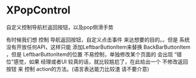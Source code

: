 # XPopControl
自定义控制导航栏返回按钮，以及pop侧滑手势

有时候我们想 控制 导航返回按钮，自定义点击事件 来达想要的目的。。但是 系统没有开放任何API，这样只能 添加LeftbarButtonItem来替换 BackBarButtonItem ，但是 LeftbarButtonItem的位置 不易控制，单独修改某个页面的 会出现 “错位”感觉，如果 经理或者UI 较真的话，就比较尴尬了，在此给出一个 不修改返回按钮 来 控制 action的方法。(语言表达能力比较渣 请不要介意)

